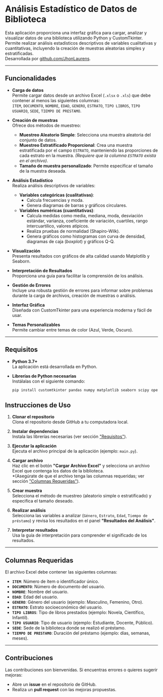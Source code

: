 # Análisis Estadístico de Datos de Biblioteca

Esta aplicación proporciona una interfaz gráfica para cargar, analizar y visualizar datos de una biblioteca utilizando Python y CustomTkinter. Permite realizar análisis estadísticos descriptivos de variables cualitativas y cuantitativas, incluyendo la creación de muestras aleatorias simples y estratificadas.  
Desarrollada por [github.com/JhonLaurens](https://github.com/JhonLaurens).

---

## Funcionalidades

- **Carga de datos**  
  Permite cargar datos desde un archivo Excel (`.xlsx` o `.xls`) que debe contener al menos las siguientes columnas:  
  `ITEM`, `DOCUMENTO`, `NOMBRE`, `EDAD`, `GENERO`, `ESTRATO`, `TIPO LIBROS`, `TIPO USUARIO`, `SEDE`, `TIEMPO DE PRESTAMO`.

- **Creación de muestras**  
  Ofrece dos métodos de muestreo:
  - **Muestreo Aleatorio Simple**: Selecciona una muestra aleatoria del conjunto de datos.
  - **Muestreo Estratificado Proporcional**: Crea una muestra estratificada por el campo `ESTRATO`, manteniendo las proporciones de cada estrato en la muestra. *(Requiere que la columna `ESTRATO` exista en el archivo)*.
  - **Tamaño de muestra personalizado**: Permite especificar el tamaño de la muestra deseada.

- **Análisis Estadístico**  
  Realiza análisis descriptivos de variables:
  - **Variables categóricas (cualitativas)**:  
    - Calcula frecuencias y moda.  
    - Genera diagramas de barras y gráficos circulares.
  - **Variables numéricas (cuantitativas)**:  
    - Calcula medidas como media, mediana, moda, desviación estándar, varianza, coeficiente de variación, cuartiles, rango intercuartílico, valores atípicos.  
    - Realiza pruebas de normalidad (Shapiro-Wilk).  
    - Genera gráficos como histogramas con curva de densidad, diagramas de caja (*boxplot*) y gráficos Q-Q.

- **Visualización**  
  Presenta resultados con gráficos de alta calidad usando Matplotlib y Seaborn.

- **Interpretación de Resultados**  
  Proporciona una guía para facilitar la comprensión de los análisis.

- **Gestión de Errores**  
  Incluye una robusta gestión de errores para informar sobre problemas durante la carga de archivos, creación de muestras o análisis.

- **Interfaz Gráfica**  
  Diseñada con CustomTkinter para una experiencia moderna y fácil de usar.

- **Temas Personalizables**  
  Permite cambiar entre temas de color (Azul, Verde, Oscuro).

---

## Requisitos

- **Python 3.7+**  
  La aplicación está desarrollada en Python.

- **Librerías de Python necesarias**  
  Instálalas con el siguiente comando:

  ```bash
  pip install customtkinter pandas numpy matplotlib seaborn scipy openpyxl

## Instrucciones de Uso

1. **Clonar el repositorio**  
   Clona el repositorio desde GitHub a tu computadora local.

2. **Instalar dependencias**  
   Instala las librerías necesarias (ver sección ["Requisitos"](#requisitos)).

3. **Ejecutar la aplicación**  
   Ejecuta el archivo principal de la aplicación (ejemplo: `main.py`).

4. **Cargar archivo**  
   Haz clic en el botón **"Cargar Archivo Excel"** y selecciona un archivo Excel que contenga los datos de la biblioteca.  
   *(Asegúrate de que el archivo tenga las columnas requeridas; ver sección ["Columnas Requeridas"](#columnas-requeridas)).

5. **Crear muestra**  
   Selecciona el método de muestreo (aleatorio simple o estratificado) y especifica el tamaño deseado.

6. **Realizar análisis**  
   Selecciona las variables a analizar (`Género`, `Estrato`, `Edad`, `Tiempo de préstamo`) y revisa los resultados en el panel **"Resultados del Análisis"**.

7. **Interpretar resultados**  
   Usa la guía de interpretación para comprender el significado de los resultados.

---

## Columnas Requeridas

El archivo Excel debe contener las siguientes columnas:  

- **`ITEM`**: Número de ítem o identificador único.  
- **`DOCUMENTO`**: Número de documento del usuario.  
- **`NOMBRE`**: Nombre del usuario.  
- **`EDAD`**: Edad del usuario.  
- **`GENERO`**: Género del usuario (ejemplo: Masculino, Femenino, Otro).  
- **`ESTRATO`**: Estrato socioeconómico del usuario.  
- **`TIPO LIBROS`**: Tipo de libros prestados (ejemplo: Novela, Científico, Infantil).  
- **`TIPO USUARIO`**: Tipo de usuario (ejemplo: Estudiante, Docente, Público).  
- **`SEDE`**: Sede de la biblioteca donde se realizó el préstamo.  
- **`TIEMPO DE PRESTAMO`**: Duración del préstamo (ejemplo: días, semanas, meses).

---

## Contribuciones

Las contribuciones son bienvenidas. Si encuentras errores o quieres sugerir mejoras:  

- Abre un **issue** en el repositorio de GitHub.  
- Realiza un **pull request** con las mejoras propuestas.


